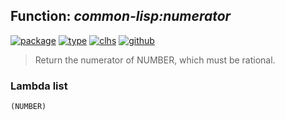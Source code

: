 ## Function: ***common-lisp:numerator***
[![package](https://img.shields.io/badge/Package-COMMON--LISP-5f9ea0.svg?style=social&colorA=999999)](../) [![type](https://img.shields.io/badge/Type-Function-5f9ea0.svg?style=social&colorA=999999)](../#function) [![clhs](https://img.shields.io/badge/CLHS-NUMERATOR-5f9ea0.svg?style=social&colorA=999999)](http://www.lispworks.com/documentation/HyperSpec/Body/f_numera.htm) [![github](https://img.shields.io/badge/GitHub-View_the_source-5f9ea0.svg?style=social&colorA=999999&logo=github)](https://github.com/sbcl/sbcl/blob/master/src/code/numbers.lisp/) 

> Return the numerator of NUMBER, which must be rational.

### Lambda list
```
(NUMBER)
```
